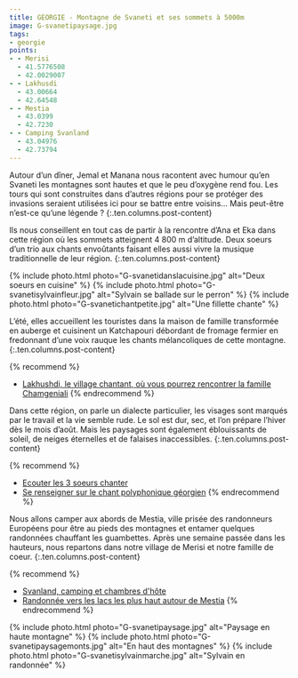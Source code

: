 ```yaml
---
title: GEORGIE - Montagne de Svaneti et ses sommets à 5000m
image: G-svanetipaysage.jpg
tags:
- georgie
points:
- - Merisi
  - 41.5776508
  - 42.0029007
- - Lakhusdi
  - 43.00664
  - 42.64548
- - Mestia
  - 43.0399
  - 42.7230
- - Camping Svanland
  - 43.04976
  - 42.73794
---
```


Autour d’un dîner, Jemal et Manana nous racontent avec humour qu’en Svaneti les montagnes sont hautes et que le peu d’oxygène rend fou. Les tours qui sont construites dans d’autres régions pour se protéger des invasions seraient utilisées ici pour se battre entre voisins... Mais peut-être n’est-ce qu’une légende ?
{:.ten.columns.post-content}
<!--fin extrait-->

Ils nous conseillent en tout cas de partir à la rencontre d’Ana et Eka dans cette région où les sommets atteignent 4 800 m d’altitude. Deux soeurs d’un trio aux chants envoûtants faisant elles aussi vivre la musique traditionnelle de leur région. 
{:.ten.columns.post-content}

{% include photo.html photo="G-svanetidanslacuisine.jpg" alt="Deux soeurs en cuisine" %}
{% include photo.html photo="G-svanetisylvainfleur.jpg" alt="Sylvain se ballade sur le perron" %}
{% include photo.html photo="G-svanetichantpetite.jpg" alt="Une fillette chante" %}

L’été, elles accueillent les touristes dans la maison de famille transformée en auberge et cuisinent un Katchapouri débordant de fromage fermier en fredonnant d’une voix rauque les chants mélancoliques de cette montagne.
{:.ten.columns.post-content}

{% recommend %}
- [Lakhushdi, le village chantant, où vous pourrez rencontrer la famille Chamgeniali](https://www.facebook.com/Lakhushdi/posts/3645115865502762)
{% endrecommend %}

Dans cette région, on parle un dialecte particulier, les visages sont marqués par le travail et la vie semble rude. Le sol est dur, sec, et l’on prépare l’hiver dès le mois d’août. Mais les paysages sont également éblouissants de soleil, de neiges éternelles et de falaises inaccessibles.
{:.ten.columns.post-content}

{% recommend %}
- [Ecouter les 3 soeurs chanter](https://www.youtube.com/watch?v=ZSAuxRRa36s&feature=youtu.be)
- [Se renseigner sur le chant polyphonique géorgien](https://centerforworldmusic.org/event/traditional-georgian/)
{% endrecommend %}

Nous allons camper aux abords de Mestia, ville prisée des randonneurs Européens pour être au pieds des montagnes et entamer quelques randonnées chauffant les guambettes. Après une semaine passée dans les hauteurs, nous repartons dans notre village de Merisi et notre famille de coeur.
{:.ten.columns.post-content}

{% recommend %}
- [Svanland, camping et chambres d'hôte](https://www.booking.com/hotel/ge/svanland-mestia.fr.html)
- [Randonnée vers les lacs les plus haut autour de Mestia](https://www.openstreetmap.org/relation/9953509)
{% endrecommend %}

{% include photo.html photo="G-svanetipaysage.jpg" alt="Paysage en haute montagne" %}
{% include photo.html photo="G-svanetipaysagemonts.jpg" alt="En haut des montagnes" %}
{% include photo.html photo="G-svanetisylvainmarche.jpg" alt="Sylvain en randonnée" %}
